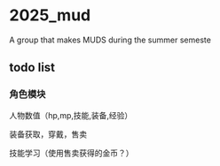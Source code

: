 # 2025_mud



A group that makes MUDS during the summer semeste

## todo list

### 角色模块

人物数值（hp,mp,技能,装备,经验）

装备获取，穿戴，售卖

技能学习（使用售卖获得的金币？）

